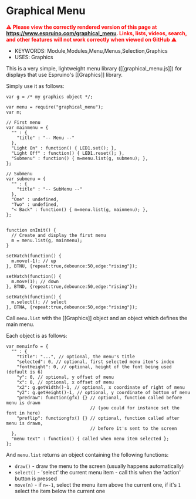 <!--- Copyright (c) 2017 Gordon Williams, Pur3 Ltd. See the file LICENSE for copying permission. -->
Graphical Menu
==============

<span style="color:red">:warning: **Please view the correctly rendered version of this page at https://www.espruino.com/graphical_menu. Links, lists, videos, search, and other features will not work correctly when viewed on GitHub** :warning:</span>

* KEYWORDS: Module,Modules,Menu,Menus,Selection,Graphics
* USES: Graphics

This is a very simple, lightweight menu library ([[graphical_menu.js]]) for displays that use
Espruino's [[Graphics]] library.

Simply use it as follows:

```
var g = /* my graphics object */;

var menu = require("graphical_menu");
var m;

// First menu
var mainmenu = {
  "" : {
    "title" : "-- Menu --"
  },
  "Light On" : function() { LED1.set(); },
  "Light Off" : function() { LED1.reset(); },
  "Submenu" : function() { m=menu.list(g, submenu); },
};

// Submenu
var submenu = {
  "" : {
    "title" : "-- SubMenu --"
  },
  "One" : undefined,
  "Two" : undefined,
  "< Back" : function() { m=menu.list(g, mainmenu); },
};


function onInit() {
  // Create and display the first menu
  m = menu.list(g, mainmenu);
}

setWatch(function() {
  m.move(-1); // up
}, BTNU, {repeat:true,debounce:50,edge:"rising"});

setWatch(function() {
  m.move(1); // down
}, BTND, {repeat:true,debounce:50,edge:"rising"});

setWatch(function() {
  m.select(); // select
}, BTNA, {repeat:true,debounce:50,edge:"rising"});
```

Call `menu.list` with the [[Graphics]] object and
an object which defines the main menu.

Each object is as follows:

```
var menuinfo = {
  "" : {
    "title": "...", // optional, the menu's title
    "selected": 0, // optional, first selected menu item's index
    "fontHeight": 0, // optional, height of the font being used (default is 6)
    "y": 0, // optional, y offset of menu
    "x": 0, // optional, x offset of menu
    "x2": g.getWidth()-1, // optional, x coordinate of right of menu
    "y2": g.getHeight()-1, // optional, y coordinate of bottom of menu
    "predraw": function(gfx) {} // optional, function called before menu is drawn
                                // (you could for instance set the font in here)
    "preflip": functiongfx() {} // optional, function called after menu is drawn,
                                // before it's sent to the screen
  },
  "menu text" : function() { called when menu item selected };
};
```

And `menu.list` returns an object containing the following functions:

* `draw()` - draw the menu to the screen (usually happens automatically)
* `select()` - 'select' the current menu item - call this when the 'action' button is pressed
* `move(n)` - if `n=-1`, select the menu item above the current one, if it's `1` select the item below the current one
